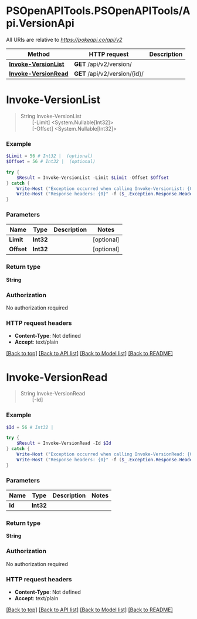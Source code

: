 # PSOpenAPITools.PSOpenAPITools/Api.VersionApi

All URIs are relative to *https://pokeapi.co/api/v2*

Method | HTTP request | Description
------------- | ------------- | -------------
[**Invoke-VersionList**](VersionApi.md#Invoke-VersionList) | **GET** /api/v2/version/ | 
[**Invoke-VersionRead**](VersionApi.md#Invoke-VersionRead) | **GET** /api/v2/version/{id}/ | 


<a name="Invoke-VersionList"></a>
# **Invoke-VersionList**
> String Invoke-VersionList<br>
> &nbsp;&nbsp;&nbsp;&nbsp;&nbsp;&nbsp;&nbsp;&nbsp;[-Limit] <System.Nullable[Int32]><br>
> &nbsp;&nbsp;&nbsp;&nbsp;&nbsp;&nbsp;&nbsp;&nbsp;[-Offset] <System.Nullable[Int32]><br>



### Example
```powershell
$Limit = 56 # Int32 |  (optional)
$Offset = 56 # Int32 |  (optional)

try {
    $Result = Invoke-VersionList -Limit $Limit -Offset $Offset
} catch {
    Write-Host ("Exception occurred when calling Invoke-VersionList: {0}" -f ($_.ErrorDetails | ConvertFrom-Json))
    Write-Host ("Response headers: {0}" -f ($_.Exception.Response.Headers | ConvertTo-Json))
}
```

### Parameters

Name | Type | Description  | Notes
------------- | ------------- | ------------- | -------------
 **Limit** | **Int32**|  | [optional] 
 **Offset** | **Int32**|  | [optional] 

### Return type

**String**

### Authorization

No authorization required

### HTTP request headers

 - **Content-Type**: Not defined
 - **Accept**: text/plain

[[Back to top]](#) [[Back to API list]](../README.md#documentation-for-api-endpoints) [[Back to Model list]](../README.md#documentation-for-models) [[Back to README]](../README.md)

<a name="Invoke-VersionRead"></a>
# **Invoke-VersionRead**
> String Invoke-VersionRead<br>
> &nbsp;&nbsp;&nbsp;&nbsp;&nbsp;&nbsp;&nbsp;&nbsp;[-Id] <Int32><br>



### Example
```powershell
$Id = 56 # Int32 | 

try {
    $Result = Invoke-VersionRead -Id $Id
} catch {
    Write-Host ("Exception occurred when calling Invoke-VersionRead: {0}" -f ($_.ErrorDetails | ConvertFrom-Json))
    Write-Host ("Response headers: {0}" -f ($_.Exception.Response.Headers | ConvertTo-Json))
}
```

### Parameters

Name | Type | Description  | Notes
------------- | ------------- | ------------- | -------------
 **Id** | **Int32**|  | 

### Return type

**String**

### Authorization

No authorization required

### HTTP request headers

 - **Content-Type**: Not defined
 - **Accept**: text/plain

[[Back to top]](#) [[Back to API list]](../README.md#documentation-for-api-endpoints) [[Back to Model list]](../README.md#documentation-for-models) [[Back to README]](../README.md)


